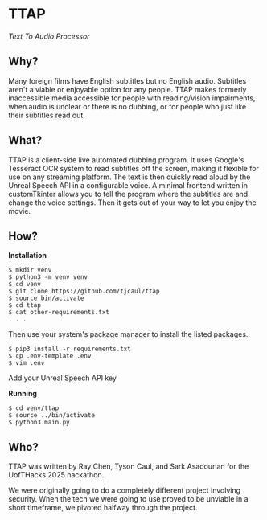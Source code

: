 # TTAP

*Text To Audio Processor*

## Why?

Many foreign films have English subtitles but no English audio. Subtitles aren't a viable or enjoyable option for any people.
TTAP makes formerly inaccessible media accessible for people with reading/vision impairments, when audio is unclear or there is no dubbing, or for people who just like their subtitles read out.

## What?

TTAP is a client-side live automated dubbing program. 
It uses Google's Tesseract OCR system to read subtitles off the screen, making it flexible for use on any streaming platform.
The text is then quickly read aloud by the Unreal Speech API in a configurable voice.
A minimal frontend written in customTkinter allows you to tell the program where the subtitles are and change the voice settings. Then it gets out of your way to let you enjoy the movie.

## How?

**Installation**
```commandline
$ mkdir venv
$ python3 -m venv venv
$ cd venv
$ git clone https://github.com/tjcaul/ttap
$ source bin/activate
$ cd ttap
$ cat other-requirements.txt
. . .
```
Then use your system's package manager to install the listed packages.
```commandline
$ pip3 install -r requirements.txt
$ cp .env-template .env
$ vim .env
```
Add your Unreal Speech API key

**Running**
```commandline
$ cd venv/ttap
$ source ../bin/activate
$ python3 main.py
```

## Who?

TTAP was written by Ray Chen, Tyson Caul, and Sark Asadourian for the UofTHacks 2025 hackathon.

We were originally going to do a completely different project involving security. When the tech we were going to use proved to be unviable in a short timeframe, we pivoted halfway through the project.